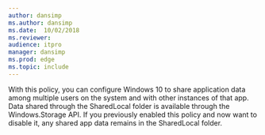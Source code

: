 ```yaml
---
author: dansimp
ms.author: dansimp
ms.date:  10/02/2018
ms.reviewer: 
audience: itpromanager: dansimp
ms.prod: edge
ms.topic: include
---
```


With this policy, you can configure Windows 10 to share application data among multiple users on the system and with other instances of that app. Data shared through the SharedLocal folder is available through the Windows.Storage API. If you previously enabled this policy and now want to disable it, any shared app data remains in the SharedLocal folder.
